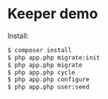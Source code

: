 # Keeper demo

Install:

```bash
$ composer install
$ php app.php migrate:init
$ php app.php migrate
$ php app.php cycle
$ php app.php configure
$ php app.php user:seed
```
